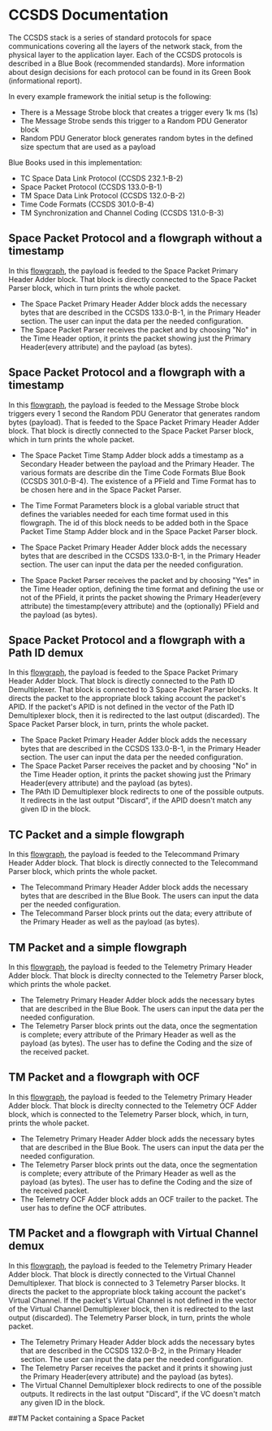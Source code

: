 # CCSDS Documentation
The CCSDS stack is a series of standard protocols for space communications covering all
the layers of the network stack, from the physical layer to the application layer. Each of the
CCSDS protocols is described in a Blue Book (recommended standards). More
information about design decisions for each protocol can be found in its Green Book
(informational report).

In every example framework the initial setup is the following:
* There is a Message Strobe block that creates a trigger every 1k ms (1s)
* The Message Strobe sends this trigger to a Random PDU Generator block
* Random PDU Generator block generates random bytes in the defined size spectum that are used as a payload

Blue Books used in this implementation:
* TC Space Data Link Protocol (CCSDS 232.1-B-2)
* Space Packet Protocol (CCSDS 133.0-B-1)
* TM Space Data Link Protocol (CCSDS 132.0-B-2)
* Time Code Formats (CCSDS 301.0-B-4) 
* TM Synchronization and Channel Coding (CCSDS 131.0-B-3)

## Space Packet Protocol and a flowgraph without a timestamp
In this [flowgraph](https://github.com/athatheo/gr-satellites/blob/master/examples/Space_Packet_without_TimeStamp.grc), the payload is feeded to the Space Packet Primary Header Adder block.
That block is directly connected to the Space Packet Parser block, which in turn prints the whole packet.

* The Space Packet Primary Header Adder block adds the necessary bytes that are described in the CCSDS 133.0-B-1, in the Primary Header section. The user can input the data per the needed configuration.
* The Space Packet Parser receives the packet and by choosing "No" in the Time Header option, it prints the packet showing just the Primary Header(every attribute) and the payload (as bytes).

## Space Packet Protocol and a flowgraph with a timestamp
In this [flowgraph](https://github.com/athatheo/gr-satellites/blob/master/examples/Space_Packet_with_TimeStamp.grc), the payload is feeded to the Message Strobe block triggers every 1 second the Random PDU Generator that generates random bytes (payload). That is feeded to the Space Packet Primary Header Adder block.
That block is directly connected to the Space Packet Parser block, which in turn prints the whole packet.

* The Space Packet Time Stamp Adder block adds a timestamp as a Secondary Header between the payload and the Primary Header. The various formats are describe din the Time Code Formats Blue Book (CCSDS 301.0-B-4). The existence of a PField and Time Format has to be chosen here and in the Space Packet Parser.

* The Time Format Parameters block is a global variable struct that defines the variables needed for each time format used in this flowgraph. The id of this block needs to be added both in the Space Packet Time Stamp Adder block and in the Space Packet Parser block.

* The Space Packet Primary Header Adder block adds the necessary bytes that are described in the CCSDS 133.0-B-1, in the Primary Header section. The user can input the data per the needed configuration.

* The Space Packet Parser receives the packet and by choosing "Yes" in the Time Header option, defining the time format and defining the use or not of the PField, it prints the packet showing the Primary Header(every attribute) the timestamp(every attribute) and the (optionally) PField and the payload (as bytes).

## Space Packet Protocol and a flowgraph with a Path ID demux
In this [flowgraph](https://github.com/athatheo/gr-satellites/blob/master/examples/Space_Packet_with_TimeStamp.grc), the payload is feeded to the Space Packet Primary Header Adder block.
That block is directly connected to the Path ID Demultiplexer. That block is connected to 3 Space Packet Parser blocks. It directs the packet to the appropriate block taking account the packet's APID. If the packet's APID is not defined in the vector of the Path ID Demultiplexer block, then it is redirected to the last output (discarded). The Space Packet Parser block, in turn, prints the whole packet.

* The Space Packet Primary Header Adder block adds the necessary bytes that are described in the CCSDS 133.0-B-1, in the Primary Header section. The user can input the data per the needed configuration.
* The Space Packet Parser receives the packet and by choosing "No" in the Time Header option, it prints the packet showing just the Primary Header(every attribute) and the payload (as bytes).
* The PAth ID Demultiplexer block redirects to one of the possible outputs. It redirects in the last output "Discard", if the APID doesn't match any given ID in the block.
## TC Packet and a simple flowgraph
In this [flowgraph](https://github.com/athatheo/gr-satellites/blob/master/examples/TC_Packet.grc), the payload is feeded to the Telecommand Primary Header Adder block. That block is directly connected to the Telecommand Parser block, which prints the whole packet.
* The Telecommand Primary Header Adder block adds the necessary bytes that are described in the Blue Book. The users can input the data per the needed configuration.
* The Telecommand Parser block prints out the data; every attribute of the Primary Header as well as the payload (as bytes).

## TM Packet and a simple flowgraph
In this [flowgraph](https://github.com/athatheo/gr-satellites/blob/master/examples/TC_Packet.grc), the payload is feeded to the Telemetry Primary Header Adder block. That block is direclty connected to the Telemetry Parser block, which prints the whole packet.
* The Telemetry Primary Header Adder block adds the necessary bytes that are described in the Blue Book. The users can input the data per the needed configuration.
* The Telemetry Parser block prints out the data, once the segmentation is complete; every attribute of the Primary Header as well as the payload (as bytes). The user has to define the Coding and the size of the received packet.

## TM Packet and a flowgraph with OCF
In this [flowgraph](https://github.com/athatheo/gr-satellites/blob/master/examples/TC_Packet_with_OCF.grc), the payload is feeded to the Telemetry Primary Header Adder block. That block is direclty connected to the Telemetry OCF Adder block, which is connected to the Telemetry Parser block, which, in turn, prints the whole packet.
* The Telemetry Primary Header Adder block adds the necessary bytes that are described in the Blue Book. The users can input the data per the needed configuration.
* The Telemetry Parser block prints out the data, once the segmentation is complete; every attribute of the Primary Header as well as the payload (as bytes). The user has to define the Coding and the size of the received packet.
* The Telemetry OCF Adder block adds an OCF trailer to the packet. The user has to define the OCF attributes.

## TM Packet and a flowgraph with Virtual Channel demux
In this [flowgraph](https://github.com/athatheo/gr-satellites/blob/master/examples/TM_Packet_with_VC_demux.grc), the payload is feeded to the Telemetry Primary Header Adder block.
That block is directly connected to the Virtual Channel Demultiplexer. That block is connected to 3 Telemetry Parser blocks. It directs the packet to the appropriate block taking account the packet's Virtual Channel. If the packet's Virtual Channel is not defined in the vector of the Virtual Channel Demultiplexer block, then it is redirected to the last output (discarded). The Telemetry Parser block, in turn, prints the whole packet.

* The Telemetry Primary Header Adder block adds the necessary bytes that are described in the CCSDS 132.0-B-2, in the Primary Header section. The user can input the data per the needed configuration.
* The Telemetry Parser receives the packet and it prints it showing just the Primary Header(every attribute) and the payload (as bytes).
* The Virtual Channel Demultiplexer block redirects to one of the possible outputs. It redirects in the last output "Discard", if the VC doesn't match any given ID in the block.

##TM Packet containing a Space Packet

